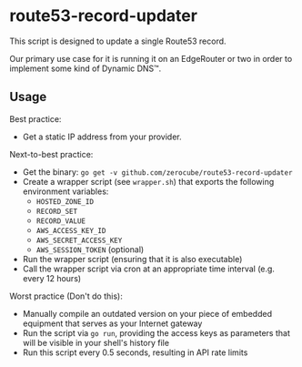 # route53-record-updater

This script is designed to update a single Route53 record.

Our primary use case for it is running it on an EdgeRouter or two in order to implement some kind of Dynamic DNS™.

## Usage

Best practice:

* Get a static IP address from your provider.

Next-to-best practice:

* Get the binary: `go get -v github.com/zerocube/route53-record-updater`
* Create a wrapper script (see `wrapper.sh`) that exports the following environment variables:
  * `HOSTED_ZONE_ID`
  * `RECORD_SET`
  * `RECORD_VALUE`
  * `AWS_ACCESS_KEY_ID`
  * `AWS_SECRET_ACCESS_KEY`
  * `AWS_SESSION_TOKEN` (optional)
* Run the wrapper script (ensuring that it is also executable)
* Call the wrapper script via cron at an appropriate time interval (e.g. every 12 hours)

Worst practice (Don't do this):

* Manually compile an outdated version on your piece of embedded equipment that serves as your Internet gateway
* Run the script via `go run`, providing the access keys as parameters that will be visible in your shell's history file
* Run this script every 0.5 seconds, resulting in API rate limits
